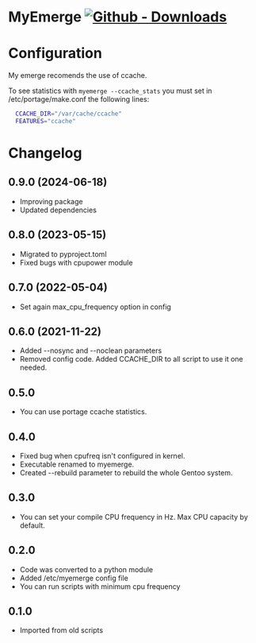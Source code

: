 # MyEmerge [![Github - Downloads](https://shields.io/github/downloads/turulomio/myemerge/total?label=Github%20downloads )](https://github.com/turulomio/myemerge/)

# Configuration

My emerge recomends the use of ccache.

To see statistics with `myemerge --ccache_stats` you must set in /etc/portage/make.conf the following lines:
```bash
  CCACHE_DIR="/var/cache/ccache"
  FEATURES="ccache"
```

# Changelog

## 0.9.0 (2024-06-18)
- Improving package
- Updated dependencies

## 0.8.0 (2023-05-15)
- Migrated to pyproject.toml
- Fixed bugs with cpupower module

## 0.7.0 (2022-05-04)
- Set again max_cpu_frequency option in config

## 0.6.0 (2021-11-22)
- Added --nosync and --noclean parameters
- Removed config code. Added CCACHE_DIR to all script to use it one needed.

## 0.5.0
- You can use portage ccache statistics.

## 0.4.0
- Fixed bug when cpufreq isn't configured in kernel.
- Executable renamed to myemerge.
- Created --rebuild parameter to rebuild the whole Gentoo system.

## 0.3.0
- You can set your compile CPU frequency in Hz. Max CPU capacity by default.

## 0.2.0
- Code was converted to a python module
- Added /etc/myemerge config file
- You can run scripts with minimum cpu frequency

## 0.1.0
- Imported from old scripts
